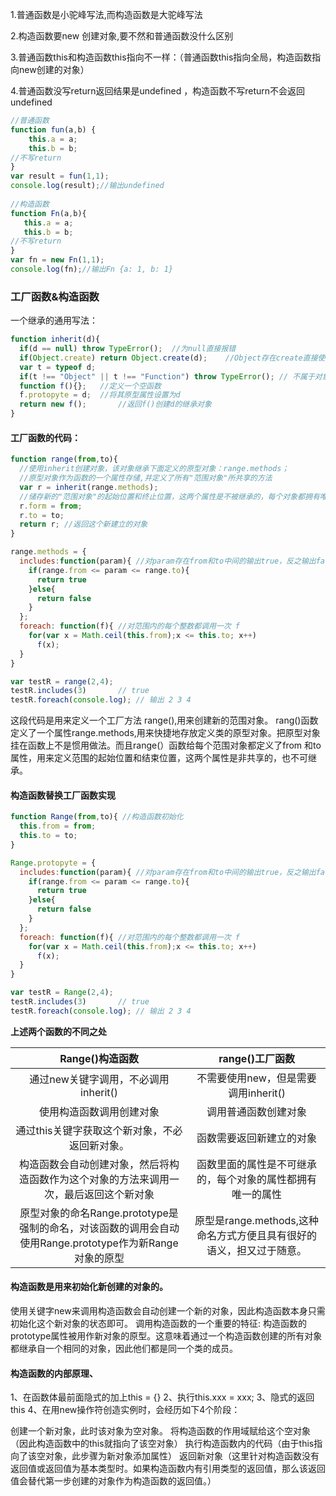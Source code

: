 1.普通函数是小驼峰写法,而构造函数是大驼峰写法

2.构造函数要new 创建对象,要不然和普通函数没什么区别

3.普通函数this和构造函数this指向不一样：（普通函数this指向全局，构造函数指向new创建的对象）

4.普通函数没写return返回结果是undefined ，构造函数不写return不会返回undefined

```js
//普通函数
function fun(a,b) {
	this.a = a;
	this.b = b;
//不写return
}
var result = fun(1,1);
console.log(result);//输出undefined
  
//构造函数
function Fn(a,b){
   this.a = a;
   this.b = b;
//不写return
}
var fn = new Fn(1,1);
console.log(fn);//输出Fn {a: 1, b: 1}
```



### 工厂函数&构造函数

一个继承的通用写法：

```js
function inherit(d){
  if(d == null) throw TypeError();	//为null直接报错
  if(Object.create) return Object.create(d);	//Object存在create直接使用d
  var t = typeof d;	
  if(t !== "Object" || t !== "Function") throw TypeError(); // 不属于对象和函数直接抛出异常
  function f(){};	//定义一个空函数
  f.protopyte = d;	//将其原型属性设置为d
  return new f();		//返回f()创建d的继承对象
}
```

#### 工厂函数的代码：

```js
function range(from,to){
  //使用inherit创建对象，该对象继承下面定义的原型对象：range.methods；
  //原型对象作为函数的一个属性存储,并定义了所有"范围对象"所共享的方法
  var r = inherit(range.methods);
  //储存新的"范围对象"的起始位置和终止位置，这两个属性是不被继承的，每个对象都拥有唯一的属性
  r.form = from;
  r.to = to;
  return r;	//返回这个新建立的对象
}

range.methods = {
  includes:function(param){ //对param存在from和to中间的输出true，反之输出false
    if(range.from <= param <= range.to){
      return true
    }else{
      return false
    }
  };
  foreach: function(f){ //对范围内的每个整数都调用一次 f
    for(var x = Math.ceil(this.from);x <= this.to; x++) 
      f(x);
  }
}

var testR = range(2,4);
testR.includes(3)		// true
testR.foreach(console.log); // 输出 2 3 4
```

这段代码是用来定义一个工厂方法 range(),用来创建新的范围对象。 rang()函数定义了一个属性range.methods,用来快捷地存放定义类的原型对象。把原型对象挂在函数上不是惯用做法。而且range(）函数给每个范围对象都定义了from 和to 属性，用来定义范围的起始位置和结束位置，这两个属性是非共享的，也不可继承。

#### 构造函数替换工厂函数实现

```js
function Range(from,to){ //构造函数初始化
  this.from = from;
  this.to = to;
}

Range.protopyte = {
  includes:function(param){ //对param存在from和to中间的输出true，反之输出false
    if(range.from <= param <= range.to){
      return true
    }else{
      return false
    }
  };
  foreach: function(f){ //对范围内的每个整数都调用一次 f
    for(var x = Math.ceil(this.from);x <= this.to; x++) 
      f(x);
  }
}

var testR = Range(2,4);
testR.includes(3)		// true
testR.foreach(console.log); // 输出 2 3 4
```

**上述两个函数的不同之处**

|                     **Range()构造函数**                      |                     **range()工厂函数**                      |
| :----------------------------------------------------------: | :----------------------------------------------------------: |
|             通过new关键字调用，不必调用inherit()             |             不需要使用new，但是需要调用inherit()             |
|                   使用构造函数调用创建对象                   |                     调用普通函数创建对象                     |
|        通过this关键字获取这个新对象，不必返回新对象。        |                   函数需要返回新建立的对象                   |
| 构造函数会自动创建对象，然后将构造函数作为这个对象的方法来调用一次，最后返回这个新对象 |  函数里面的属性是不可继承的，每个对象的属性都拥有唯一的属性  |
| 原型对象的命名Range.prototype是强制的命名，对该函数的调用会自动使用Range.prototype作为新Range对象的原型 | 原型是range.methods,这种命名方式方便且具有很好的语义，担又过于随意。 |



#### 构造函数是用来初始化新创建的对象的。

使用关键字new来调用构造函数会自动创建一个新的对象，因此构造函数本身只需初始化这个新对象的状态即可。
调用构造函数的一个重要的特征: 构造函数的prototype属性被用作新对象的原型。这意味着通过一个构造函数创建的所有对象都继承自一个相同的对象，因此他们都是同一个类的成员。

#### 构造函数的内部原理、

1、在函数体最前面隐式的加上this = {}
2、执行this.xxx = xxx;
3、隐式的返回 this
4、在用new操作符创造实例时，会经历如下4个阶段：

创建一个新对象，此时该对象为空对象。
将构造函数的作用域赋给这个空对象（因此构造函数中的this就指向了该空对象）
执行构造函数内的代码（由于this指向了该空对象，此步骤为新对象添加属性）
返回新对象（这里针对构造函数没有返回值或返回值为基本类型时。如果构造函数内有引用类型的返回值，那么该返回值会替代第一步创建的对象作为构造函数的返回值。）
